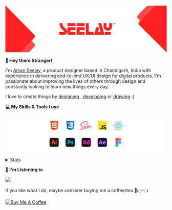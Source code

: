 [![banner](./images/seelay.svg)](https://www.seelay.in)

**👋 Hey there Stranger!**

I'm [Aman Seelay](https://www.seelay.in), a product designer based in Chandigarh, India with experience in delivering end-to-end UX/UI design for digital products. I'm passionate about improving the lives of others through design and constantly looking to learn new things every day.

I love to create things by [designing](https://www.seelay.in/#work) , [developing](https://www.seelay.in/#projects) or [drawing](https://art.seelay.in) :)

**💻 My Skills & Tools I use**

[![banner](./images/skills&tools.svg)](https://www.seelay.in/about)

<details>
  <summary>Stats</summary>

---

<!--START_SECTION:waka-->
![Profile Views](http://img.shields.io/badge/Profile%20Views-0-blue)

**🐱 My GitHub Data** 

> 🏆 0 Contributions in the Year 2023
 > 
> 📦 670.7 kB Used in GitHub's Storage 
 > 
> 💼 Opted to Hire
 > 
> 📜 1 Public Repository 
 > 
> 🔑 38 Private Repositories  
 > 
**I'm a Night 🦉** 

```text
🌞 Morning    139 commits    ████░░░░░░░░░░░░░░░░░░░░░   18.46% 
🌆 Daytime    99 commits     ███░░░░░░░░░░░░░░░░░░░░░░   13.15% 
🌃 Evening    188 commits    ██████░░░░░░░░░░░░░░░░░░░   24.97% 
🌙 Night      327 commits    ██████████░░░░░░░░░░░░░░░   43.43%

```
📅 **I'm Most Productive on Sunday** 

```text
Monday       147 commits    █████░░░░░░░░░░░░░░░░░░░░   19.52% 
Tuesday      116 commits    ███░░░░░░░░░░░░░░░░░░░░░░   15.41% 
Wednesday    85 commits     ██░░░░░░░░░░░░░░░░░░░░░░░   11.29% 
Thursday     90 commits     ███░░░░░░░░░░░░░░░░░░░░░░   11.95% 
Friday       64 commits     ██░░░░░░░░░░░░░░░░░░░░░░░   8.5% 
Saturday     95 commits     ███░░░░░░░░░░░░░░░░░░░░░░   12.62% 
Sunday       156 commits    █████░░░░░░░░░░░░░░░░░░░░   20.72%

```


📊 **This Week I Spent My Time On** 

```text
⌚︎ Time Zone: Asia/Kolkata

💬 Programming Languages: 
Other                    1 hr 13 mins        ████████████████████████░   98.47% 
Markdown                 0 secs              ░░░░░░░░░░░░░░░░░░░░░░░░░   1.33% 
JavaScript               0 secs              ░░░░░░░░░░░░░░░░░░░░░░░░░   0.2%

🔥 Editors: 
Browser                  1 hr 13 mins        ████████████████████████░   98.47% 
VS Code                  1 min               ░░░░░░░░░░░░░░░░░░░░░░░░░   1.53%

💻 Operating System: 
Windows                  1 hr 14 mins        █████████████████████████   100.0%

```

**I Mostly Code in JavaScript** 

```text
JavaScript               28 repos            █████████████████░░░░░░░░   70.0% 
TypeScript               12 repos            ███████░░░░░░░░░░░░░░░░░░   30.0%

```



 Last Updated on 01/01/2023 06:40:29 UTC
<!--END_SECTION:waka-->

---

 </details>

**🎵 I'm Listening to**

<object data="https://now-play.vercel.app/api/generate?uid=7a17a86e-d6b7-43b5-8d9c-1d6dae42a779" >

  <img src="https://now-play.vercel.app/api/generate?uid=7a17a86e-d6b7-43b5-8d9c-1d6dae42a779" />

</object>

If you like what I do, maybe consider buying me a coffee/tea 🥺👉👈

<a href="https://www.buymeacoffee.com/seelay" target="_blank"><img src="https://cdn.buymeacoffee.com/buttons/v2/default-red.png" alt="Buy Me A Coffee" width="150" ></a>
